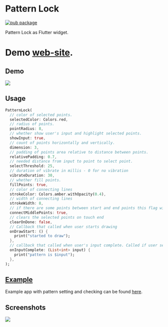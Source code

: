 # Pattern Lock

[![pub package](https://img.shields.io/pub/v/pattern_lock.svg)](https://pub.dartlang.org/packages/pattern_lock)

Pattern Lock as Flutter widget.

# Demo [web-site](https://qwert2603.github.io/pattern_lock).

## Demo

![](https://github.com/qwert2603/pattern_lock/blob/master/art/device20190613185830.gif)

## Usage

```dart
PatternLock(
  // color of selected points.
  selectedColor: Colors.red,
  // radius of points.
  pointRadius: 8,
  // whether show user's input and highlight selected points.
  showInput: true,
  // count of points horizontally and vertically.
  dimension: 3,
  // padding of points area relative to distance between points.
  relativePadding: 0.7,
  // needed distance from input to point to select point.
  selectThreshold: 25,
  // duration of vibrate in millis - 0 for no vibration
  vibrateDuration: 30,
  // whether fill points.
  fillPoints: true,
  // color of connecting lines
  strokeColor: Colors.amber.withOpacity(0.4),
  // width of connecting lines
  strokeWidth: 8,
  // if there are some points between start and end points this flag will add them to list too
  connectMiddlePoints: true,
  // clears the selected points on touch end
  clearOnDone: false,
  // Callback that called when user starts drawing
  onDrawStart: () {
    print("started to draw");
  },
  // callback that called when user's input complete. Called if user selected one or more points.
  onInputComplete: (List<int> input) {
    print("pattern is $input");
  },
);
```

## [Example](https://github.com/qwert2603/pattern_lock/tree/master/example)

Example app with pattern setting and checking can be found [here](https://github.com/qwert2603/pattern_lock/tree/master/example).

## Screenshots

![](https://github.com/qwert2603/pattern_lock/blob/master/art/demo.png)
